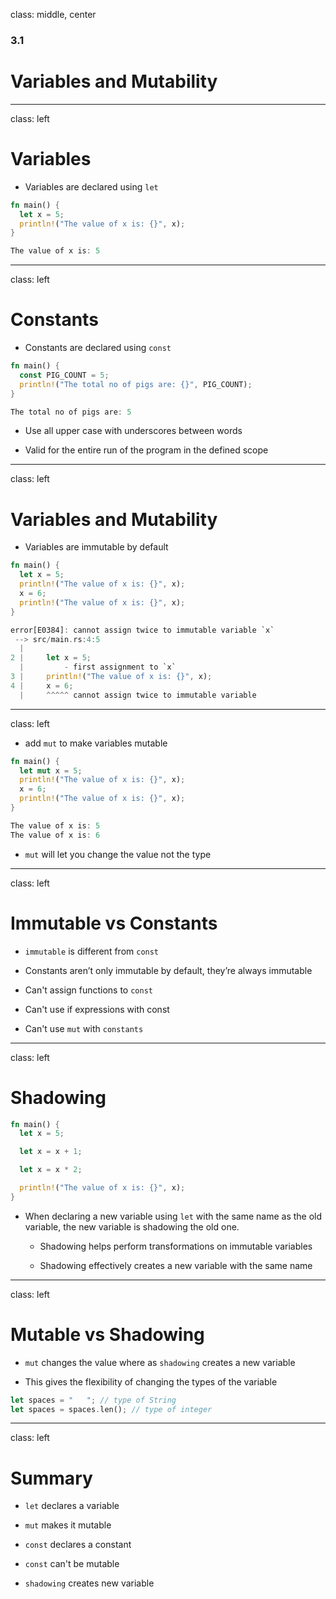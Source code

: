 
class: middle, center

### 3.1

# Variables and Mutability

---
class: left

# Variables

* Variables are declared using `let`

```rust
fn main() {
  let x = 5;
  println!("The value of x is: {}", x);
}
```

```rust
The value of x is: 5
```

---
class: left

# Constants

* Constants are declared using `const`

```rust
fn main() {
  const PIG_COUNT = 5;
  println!("The total no of pigs are: {}", PIG_COUNT);
}
```


```rust
The total no of pigs are: 5
```

* Use all upper case with underscores between words

* Valid for the entire run of the program in the defined scope

---
class: left

# Variables and Mutability

* Variables are immutable by default
```rust
fn main() {
  let x = 5;
  println!("The value of x is: {}", x);
  x = 6;
  println!("The value of x is: {}", x);
}
```

```rust
error[E0384]: cannot assign twice to immutable variable `x`
 --> src/main.rs:4:5
  |
2 |     let x = 5;
  |         - first assignment to `x`
3 |     println!("The value of x is: {}", x);
4 |     x = 6;
  |     ^^^^^ cannot assign twice to immutable variable
```

---
class: left

* add `mut` to make variables mutable

```rust
fn main() {
  let mut x = 5;
  println!("The value of x is: {}", x);
  x = 6;
  println!("The value of x is: {}", x);
}
```

```rust
The value of x is: 5
The value of x is: 6
```

* `mut` will let you change the value not the type

---
class: left

# Immutable vs Constants

* `immutable` is different from `const`

* Constants aren’t only immutable by default, they’re always immutable

* Can't assign functions to `const`

* Can't use if expressions with const

* Can't use `mut` with `constants`

---
class: left

# Shadowing

```rust
fn main() {
  let x = 5;

  let x = x + 1;

  let x = x * 2;

  println!("The value of x is: {}", x);
}
```
* When declaring a new variable using `let` with the same name as the old variable, 
  the new variable is shadowing the old one.

  * Shadowing helps perform transformations on immutable variables

  * Shadowing effectively creates a new variable with the same name

---
class: left

# Mutable vs Shadowing

* `mut` changes the value where as `shadowing` creates a new variable

* This gives the flexibility of changing the types of the variable

```rust
let spaces = "   "; // type of String
let spaces = spaces.len(); // type of integer
```

---
class: left

# Summary

* `let` declares a variable

* `mut` makes it mutable 

* `const` declares a constant

* `const` can't be mutable

* `shadowing` creates new variable
